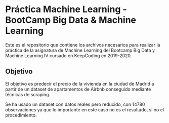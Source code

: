 # Práctica Machine Learning - BootCamp Big Data & Machine Learning

Este es el repositorio que contiene los archivos necesarios para realizar la práctica de la asignatura de Machine Learning del Bootcamp Big Data y Machine Learning IV cursado en KeepCoding en 2019-2020.

## Objetivo

El objetivo es predecir el precio de la vivienda en la ciudad de Madrid a partir de un dataset de apartamentos de Airbnb conseguido mediante técnicas de scraping. 

Se ha usado un dataset con datos reales pero reducido, con 14780 observaciones ya que lo importante en este caso no es el resultado, si no el procedimiento.